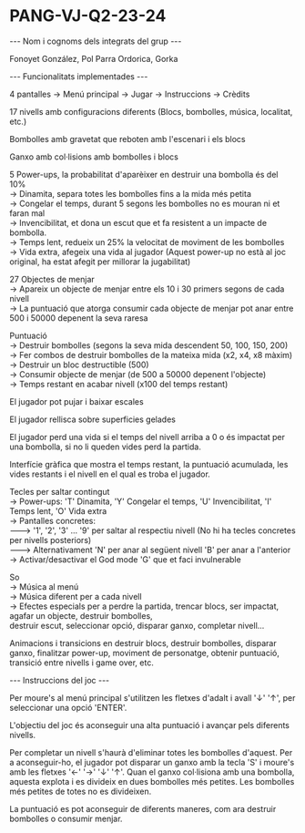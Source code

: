 # PANG-VJ-Q2-23-24

--- Nom i cognoms dels integrats del grup ---

Fonoyet González, Pol
Parra Ordorica, Gorka

--- Funcionalitats implementades ---

4 pantalles -> Menú principal -> Jugar -> Instruccions -> Crèdits

17 nivells amb configuracions diferents (Blocs, bombolles, música, localitat, etc.)  

Bombolles amb gravetat que reboten amb l'escenari i els blocs  

Ganxo amb col·lisions amb bombolles i blocs  

5 Power-ups, la probabilitat d'aparèixer en destruir una bombolla és del 10%  
-> Dinamita, separa totes les bombolles fins a la mida més petita  
-> Congelar el temps, durant 5 segons les bombolles no es mouran ni et faran mal  
-> Invencibilitat, et dona un escut que et fa resistent a un impacte de bombolla.  
-> Temps lent, redueix un 25% la velocitat de moviment de les bombolles  
-> Vida extra, afegeix una vida al jugador (Aquest power-up no està al joc original, ha estat afegit per millorar la jugabilitat)  

27 Objectes de menjar  
-> Apareix un objecte de menjar entre els 10 i 30 primers segons de cada nivell  
-> La puntuació que atorga consumir cada objecte de menjar pot anar entre 500 i 50000 depenent la seva raresa  

Puntuació  
-> Destruir bombolles (segons la seva mida descendent 50, 100, 150, 200)  
-> Fer combos de destruir bombolles de la mateixa mida (x2, x4, x8 màxim)  
-> Destruir un bloc destructible (500)  
-> Consumir objecte de menjar (de 500 a 50000 depenent l'objecte)  
-> Temps restant en acabar nivell (x100 del temps restant)  

El jugador pot pujar i baixar escales  

El jugador rellisca sobre superficies gelades  

El jugador perd una vida si el temps del nivell arriba a 0 o és impactat per una bombolla, si no li queden vides perd la partida.  

Interfície gràfica que mostra el temps restant, la puntuació acumulada, les vides restants i el nivell en el qual es troba el jugador.  

Tecles per saltar contingut  
-> Power-ups: 'T' Dinamita, 'Y' Congelar el temps, 'U' Invencibilitat, 'I' Temps lent, 'O' Vida extra  
-> Pantalles concretes:  
---> '1', '2', '3' ... '9' per saltar al respectiu nivell (No hi ha tecles concretes per nivells posteriors)  
---> Alternativament 'N' per anar al següent nivell 'B' per anar a l'anterior  
-> Activar/desactivar el God mode 'G' que et faci invulnerable  

So  
-> Música al menú  
-> Música diferent per a cada nivell  
-> Efectes especials per a perdre la partida, trencar blocs, ser impactat, agafar un objecte, destruir bombolles,  
destruir escut, seleccionar opció, disparar ganxo, completar nivell...  

Animacions i transicions en destruir blocs, destruir bombolles, disparar ganxo, finalitzar power-up, moviment de personatge, obtenir puntuació, transició entre nivells i game over, etc.  

--- Instruccions del joc ---  

Per moure's al menú principal s'utilitzen les fletxes d'adalt i avall '↓' '↑', per seleccionar una opció 'ENTER'.  

L'objectiu del joc és aconseguir una alta puntuació i avançar pels diferents nivells.  

Per completar un nivell s'haurà d'eliminar totes les bombolles d'aquest. Per a aconseguir-ho, el jugador pot disparar un ganxo amb la tecla 'S' i moure's amb les fletxes '←' '→' '↓' '↑'. Quan el ganxo col·lisiona amb una bombolla, aquesta explota i es divideix en dues bombolles més petites. Les bombolles més petites de totes no es divideixen.  

La puntuació es pot aconseguir de diferents maneres, com ara destruir bombolles o consumir menjar.  
